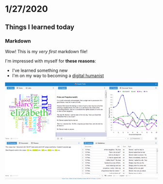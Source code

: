 # 1/27/2020

## Things I learned today

### Markdown

Wow! This is my *very first* markdown file!

I'm impressed with myself for **these reasons**:

- I've learned something new
- I'm on my way to becoming a [digital humanist](https://en.wikipedia.org/wiki/Digital_humanities)

![](images/Pride_and_Prejudice_in_Voyant_Tools.png) 
